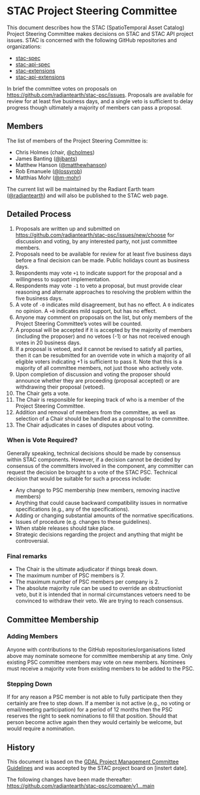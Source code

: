 # STAC Project Steering Committee

This document describes how the STAC (SpatioTemporal Asset Catalog) Project Steering Committee makes decisions on STAC and STAC API project issues. STAC is concerned with the following GitHub repositories and organizations:
- [stac-spec](https://github.com/radiantearth/stac-spec)
- [stac-api-spec](https://github.com/radiantearth/stac-api-spec)
- [stac-extensions](https://github.com/stac-extensions)
- [stac-api-extensions](https://github.com/stac-api-extensions)

In brief the committee votes on proposals on <https://github.com/radiantearth/stac-psc/issues>. Proposals are available for review for at least five business days, and a single veto is sufficient to delay progress though ultimately a majority of members can pass a proposal.

## Members

The list of members of the Project Steering Committee is:

* Chris Holmes (chair, [@cholmes](https://github.com/cholmes))
* James Banting ([@jbants](https://github.com/jbants))
* Matthew Hanson ([@matthewhanson](https://github.com/matthewhanson))
* Rob Emanuele ([@lossyrob](https://github.com/lossyrob))
* Matthias Mohr ([@m-mohr](https://github.com/m-mohr))

The current list will be maintained by the Radiant Earth team ([@radiantearth](https://github.com/radiantearth)) and will also be published to the STAC web page.

## Detailed Process

1. Proposals are written up and submitted on <https://github.com/radiantearth/stac-psc/issues/new/choose> for discussion and voting, by any interested party, not just committee members.
2. Proposals need to be available for review for at least five business days before a final decision can be made. Public holidays count as business days.
3. Respondents may vote `+1` to indicate support for the proposal and a willingness to support implementation.
4. Respondents may vote `-1` to veto a proposal, but must provide clear reasoning and alternate approaches to resolving the problem within the five business days.
5. A vote of `-0` indicates mild disagreement, but has no effect. A `0` indicates no opinion. A `+0` indicates mild support, but has no effect.
6. Anyone may comment on proposals on the list, but only members of the Project Steering Committee’s votes will be counted.
7. A proposal will be accepted if it is accepted by the majority of members (including the proposer) and no vetoes (-1) or has not received enough votes in 20 business days.
8. If a proposal is vetoed, and it cannot be revised to satisfy all parties, then it can be resubmitted for an override vote in which a majority of all eligible voters indicating +1 is sufficient to pass it. Note that this is a majority of all committee members, not just those who actively vote.
9. Upon completion of discussion and voting the proposer should announce whether they are proceeding (proposal accepted) or are withdrawing their proposal (vetoed).
10. The Chair gets a vote.
11. The Chair is responsible for keeping track of who is a member of the Project Steering Committee.
12. Addition and removal of members from the committee, as well as selection of a Chair should be handled as a proposal to the committee.
13. The Chair adjudicates in cases of disputes about voting.

### When is Vote Required?

Generally speaking, technical decisions should be made by consensus within STAC components. However, if a decision cannot be decided by consensus of the committers involved in the component, any committer can request the decision be brought to a vote of the STAC PSC. Technical decision that would be suitable for such a process include:

* Any change to PSC membership (new members, removing inactive members)
* Anything that could cause backward compatibility issues in normative specifications (e.g., any of the specifications).
* Adding or changing substantial amounts of the normative specifications.
* Issues of procedure (e.g. changes to these guidelines).
* When stable releases should take place.
* Strategic decisions regarding the project and anything that might be controversial.

### Final remarks

* The Chair is the ultimate adjudicator if things break down.
* The maximum number of PSC members is 7.
* The maximum number of PSC members per company is 2.
* The absolute majority rule can be used to override an obstructionist veto, but it is intended that in normal circumstances vetoers need to be convinced to withdraw their veto. We are trying to reach consensus.

## Committee Membership

### Adding Members

Anyone with contributions to the GitHub repositories/organisations listed above may nominate someone for committee membership at any time. Only existing PSC committee members may vote on new members. Nominees must receive a majority vote from existing members to be added to the PSC.

### Stepping Down

If for any reason a PSC member is not able to fully participate then they certainly are free to step down. If a member is not active (e.g., no voting or email/meeting participation) for a period of 12 months then the PSC reserves the right to seek nominations to fill that position. Should that person become active again then they would certainly be welcome, but would require a nomination.

## History

This document is based on the [GDAL Project Management Committee Guidelines](https://gdal.org/development/rfc/rfc1_pmc.html#rfc-1) and was accepted by the STAC project board on [instert date].

The following changes have been made thereafter: <https://github.com/radiantearth/stac-psc/compare/v1...main>
